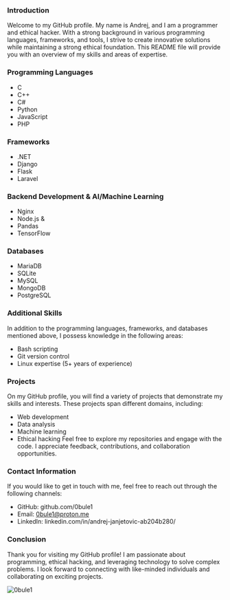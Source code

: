 ### Introduction
Welcome to my GitHub profile. My name is Andrej, and I am a programmer and ethical hacker. With a strong background in various programming languages, frameworks, and tools, I strive to create innovative solutions while maintaining a strong ethical foundation. This README file will provide you with an overview of my skills and areas of expertise.
### Programming Languages
- C
- C++
- C#
- Python
- JavaScript
- PHP
### Frameworks
- .NET
- Django
- Flask
- Laravel
### Backend Development & AI/Machine Learning
- Nginx
- Node.js
&
- Pandas
- TensorFlow
### Databases
- MariaDB
- SQLite
- MySQL
- MongoDB
- PostgreSQL
### Additional Skills
In addition to the programming languages, frameworks, and databases mentioned above, I possess knowledge in the following areas:
- Bash scripting
- Git version control
- Linux expertise (5+ years of experience)
### Projects
On my GitHub profile, you will find a variety of projects that demonstrate my skills and interests. These projects span different domains, including:
- Web development
- Data analysis
- Machine learning
- Ethical hacking
Feel free to explore my repositories and engage with the code. I appreciate feedback, contributions, and collaboration opportunities.
### Contact Information
If you would like to get in touch with me, feel free to reach out through the following channels:
- GitHub: github.com/0bule1
- Email: 0bule1@proton.me
- LinkedIn: linkedin.com/in/andrej-janjetovic-ab204b280/
### Conclusion
Thank you for visiting my GitHub profile! I am passionate about programming, ethical hacking, and leveraging technology to solve complex problems. I look forward to connecting with like-minded individuals and collaborating on exciting projects.
<p><img align="center" src="https://github-readme-stats.vercel.app/api/top-langs?username=0bule1&show_icons=true&theme=dark&locale=en&layout=compact" alt="0bule1" /></p>
